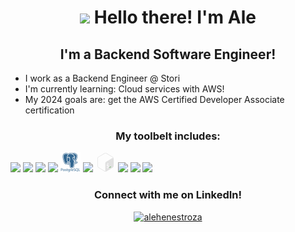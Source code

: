 <center><h1><img width="32px" src="https://media.tenor.com/tWYs75jv8QwAAAAM/hello-there-obi-wan-kenobi.gif" /> Hello there! I'm Ale</h1></center>

## <center>I'm a Backend Software Engineer!</center>

-  I work as a Backend Engineer @ Stori
-  I'm currently learning: Cloud services with AWS!
-  My 2024 goals are: get the AWS Certified Developer Associate certification

### <center>My toolbelt includes:</center>

[<img width="32px" src="https://cdn.jsdelivr.net/gh/devicons/devicon/icons/go/go-original.svg" />][go] 
[<img width="32px" src="https://cdn.jsdelivr.net/gh/devicons/devicon/icons/java/java-original-wordmark.svg" />][java] 
[<img width="32px" src="https://cdn.jsdelivr.net/gh/devicons/devicon/icons/spring/spring-original-wordmark.svg" />][spring] 
[<img width="32px" src="https://cdn.jsdelivr.net/gh/devicons/devicon/icons/python/python-original-wordmark.svg" />][python] 
<img width="32px" src="https://raw.githubusercontent.com/devicons/devicon/v2.16.0/icons/postgresql/postgresql-plain-wordmark.svg" /> 
[<img width="32px" src="https://cdn.jsdelivr.net/gh/devicons/devicon/icons/mysql/mysql-original-wordmark.svg" />][mysql] 
[<svg viewBox="0 0 128 128" width="32px"><path fill="none" d="M4.24 4.24h119.53v119.53H4.24z"></path><path fill="#e1e1e1" d="M109.01 28.64L71.28 6.24c-2.25-1.33-4.77-2-7.28-2s-5.03.67-7.28 2.01l-37.74 22.4c-4.5 2.67-7.28 7.61-7.28 12.96v44.8c0 5.35 2.77 10.29 7.28 12.96l37.73 22.4c2.25 1.34 4.76 2 7.28 2 2.51 0 5.03-.67 7.28-2l37.74-22.4c4.5-2.67 7.28-7.62 7.28-12.96V41.6c0-5.34-2.77-10.29-7.28-12.96zM79.79 98.59l.06 3.22c0 .39-.25.83-.55.99l-1.91 1.1c-.3.15-.56-.03-.56-.42l-.03-3.17c-1.63.68-3.29.84-4.34.42-.2-.08-.29-.37-.21-.71l.69-2.91c.06-.23.18-.46.34-.6.06-.06.12-.1.18-.13.11-.06.22-.07.31-.03 1.14.38 2.59.2 3.99-.5 1.78-.9 2.97-2.72 2.95-4.52-.02-1.64-.9-2.31-3.05-2.33-2.74.01-5.3-.53-5.34-4.57-.03-3.32 1.69-6.78 4.43-8.96l-.03-3.25c0-.4.24-.84.55-1l1.85-1.18c.3-.15.56.04.56.43l.03 3.25c1.36-.54 2.54-.69 3.61-.44.23.06.34.38.24.75l-.72 2.88c-.06.22-.18.44-.33.58a.77.77 0 01-.19.14c-.1.05-.19.06-.28.05-.49-.11-1.65-.36-3.48.56-1.92.97-2.59 2.64-2.58 3.88.02 1.48.77 1.93 3.39 1.97 3.49.06 4.99 1.58 5.03 5.09.05 3.44-1.79 7.15-4.61 9.41zm26.34-60.5l-35.7 22.05c-4.45 2.6-7.73 5.52-7.74 10.89v43.99c0 3.21 1.3 5.29 3.29 5.9-.65.11-1.32.19-1.98.19-2.09 0-4.15-.57-5.96-1.64l-37.73-22.4c-3.69-2.19-5.98-6.28-5.98-10.67V41.6c0-4.39 2.29-8.48 5.98-10.67l37.74-22.4c1.81-1.07 3.87-1.64 5.96-1.64s4.15.57 5.96 1.64l37.74 22.4c3.11 1.85 5.21 5.04 5.8 8.63-1.27-2.67-4.09-3.39-7.38-1.47z"></path><path fill="#4FA847" d="M99.12 90.73l-9.4 5.62c-.25.15-.43.31-.43.61v2.46c0 .3.2.43.45.28l9.54-5.8c.25-.15.29-.42.29-.72v-2.17c0-.3-.2-.42-.45-.28z"></path></svg>][bash] 
[<img width="32px" src="https://cdn.jsdelivr.net/gh/devicons/devicon/icons/git/git-original-wordmark.svg" />][git] 
[<img width="32px" src="https://cdn.jsdelivr.net/gh/devicons/devicon/icons/docker/docker-original.svg" />][docker] 
[<img width="32px" src="https://cdn.jsdelivr.net/gh/devicons/devicon/icons/linux/linux-original.svg" />][linux] 

<!-- ### <center>GitHub Stats</center>

[<center>![alehenestroza's GitHub stats](https://github-readme-stats.vercel.app/api?username=alehenestroza&show_icons=true&theme=tokyonight&bg_color=24273a&text_color=cad3f5&icon_color=c6a0f6&title_color=8bd5ca)</center>][githubstats]
 -->
### <center>Connect with me on LinkedIn!</center>

[<center><img alt="alehenestroza" width="32px" src="https://cdn.jsdelivr.net/gh/devicons/devicon/icons/linkedin/linkedin-original.svg" /></center>][linkedin]

[java]: https://java.com/
[kotlin]: https://kotlinlang.org/
[spring]: https://spring.io/
[php]: https://www.php.net/
[laravel]: https://laravel.com/
[javascript]: https://developer.mozilla.org/docs/Web/JavaScript
[nodejs]: https://nodejs.org/
[react]: https://reactjs.org/
[sass]: https://sass-lang.com/
[go]: https://go.dev/
[python]: https://python.org/
[mysql]: https://www.mysql.com/
[mongodb]: https://mongodb.com
[bash]: https://gnu.org/software/bash/
[git]: https://git-scm.com/
[docker]: https://www.docker.com/
[linux]: https://linux.org/
[githubstats]: https://github.com/anuraghazra/github-readme-stats
[linkedin]: https://www.linkedin.com/in/alejandro-henestroza/
